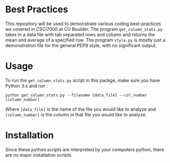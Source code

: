 # Best Practices

This repository will be used to demonstrate various coding best-practices we covered in CSCI7000 at CU Boulder.
The program `get_column_stats.py` takes in a data file with tab separated rows and column and returns the mean and average of a specified row.
The program `style.py` is mostly just a demonstration file for the general PEP8 style, with no significant output.

# Usage

To run the `get_column_stats.py` script in this packge, make sure you have Python 3.x and run :

```
python get_column_stats.py --filename [data_file] --col_number [column_number]
```

Where `[data_file]` is the name of the file you would like to analyze and `[column_number]` is the column in that file you would like to analyze.

# Installation

Since these python scripts are interpreted by your computers python, there are no major installation scripts.

